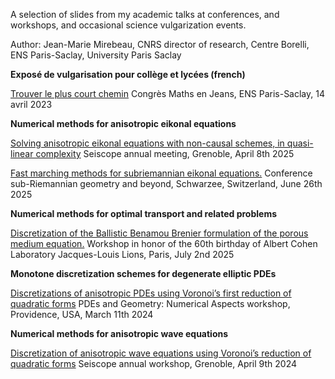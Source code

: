 A selection of slides from my academic talks at conferences, and workshops, and occasional science vulgarization events.

Author: Jean-Marie Mirebeau, CNRS director of research, Centre Borelli, ENS Paris-Saclay, University Paris Saclay

<!---
**Latest talk**
--->

**Exposé de vulgarisation pour collège et lycées (french)**

[Trouver le plus court chemin](https://www.dropbox.com/scl/fi/2zoy6bg19sy0f3xdyy60h/Talk.pdf?rlkey=si2vt3y6mjgioy17ri5blefk6&dl=1)
Congrès Maths en Jeans, ENS Paris-Saclay, 14 avril 2023

**Numerical methods for anisotropic eikonal equations**


[Solving anisotropic eikonal equations with non-causal schemes, in quasi-linear complexity](https://www.dropbox.com/scl/fi/m97nkcpxsl976k4djzroq/SeiscopeNB.pdf?rlkey=7490xwvwp1yvueghn5fx7kx73&dl=1)
Seiscope annual meeting, Grenoble, April 8th 2025


[Fast marching methods for subriemannian eikonal equations.](https://www.dropbox.com/scl/fi/cvhndkdg3celfbu12gq22/Talk.pdf?rlkey=mhqk2wdvymeb85kkk14uq1hfs&dl=1)
Conference sub-Riemannian geometry and beyond,
Schwarzee, Switzerland, June 26th 2025


**Numerical methods for optimal transport and related problems**

[Discretization of the Ballistic Benamou Brenier formulation of the porous medium equation.](https://www.dropbox.com/scl/fi/g03m18leaf3drqff5basd/Talk_V2.pdf?rlkey=8lvus8vcwiinbitgbfr2tt11u&dl=1)
Workshop in honor of the 60th birthday of Albert Cohen
Laboratory Jacques-Louis Lions, Paris, July 2nd 2025

**Monotone discretization schemes for degenerate elliptic PDEs**

[Discretizations of anisotropic PDEs using Voronoi’s first reduction of quadratic forms](https://www.dropbox.com/scl/fi/5mjvhlyec6n7z2384m1jq/ICERM.pdf?rlkey=qbb7mp2pf427rqy99ee34mx4v&dl=1)
PDEs and Geometry: Numerical Aspects workshop, Providence, USA, March 11th 2024

**Numerical methods for anisotropic wave equations**

[Discretization of anisotropic wave equations using Voronoi’s reduction of quadratic forms](https://www.dropbox.com/scl/fi/b8qxd4ooqdhg5r0irftzt/Seiscope.pdf?rlkey=vcm3dn43i0hfmxfxpk1g10v17&dl=1)
Seiscope annual workshop, Grenoble, April 9th 2024 

<!---
Website : https://mirebeau.github.io/TalkSlides/
QR code generator : https://www.qrcode-monkey.com
--->



